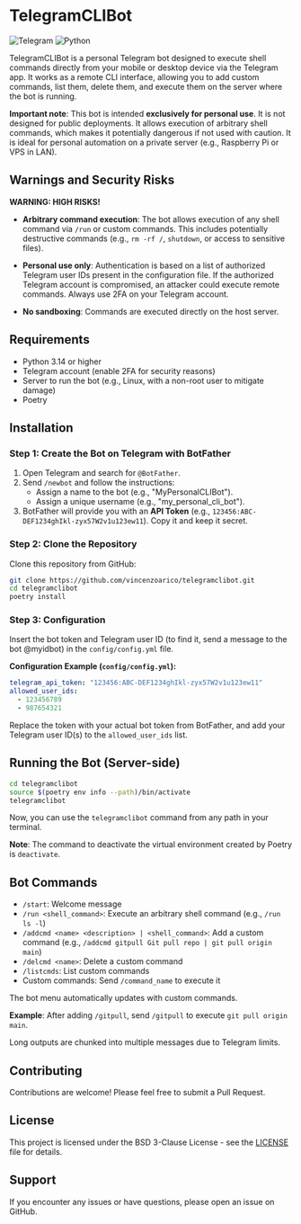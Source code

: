 # TelegramCLIBot

![Telegram](https://img.shields.io/badge/Telegram-2CA5E0?style=for-the-badge&logo=telegram&logoColor=white)
![Python](https://img.shields.io/badge/PYTHON-%20%203.14+-blue?style=for-the-badge)

TelegramCLIBot is a personal Telegram bot designed to execute shell commands directly from your mobile or desktop device via the Telegram app. It works as a remote CLI interface, allowing you to add custom commands, list them, delete them, and execute them on the server where the bot is running.

**Important note**: This bot is intended **exclusively for personal use**. It is not designed for public deployments. It allows execution of arbitrary shell commands, which makes it potentially dangerous if not used with caution. It is ideal for personal automation on a private server (e.g., Raspberry Pi or VPS in LAN).

## Warnings and Security Risks

**WARNING: HIGH RISKS!**

- **Arbitrary command execution**: The bot allows execution of any shell command via `/run` or custom commands. This includes potentially destructive commands (e.g., `rm -rf /`, `shutdown`, or access to sensitive files).
  
- **Personal use only**: Authentication is based on a list of authorized Telegram user IDs present in the configuration file. If the authorized Telegram account is compromised, an attacker could execute remote commands. Always use 2FA on your Telegram account.

- **No sandboxing**: Commands are executed directly on the host server.

## Requirements

- Python 3.14 or higher
- Telegram account (enable 2FA for security reasons)
- Server to run the bot (e.g., Linux, with a non-root user to mitigate damage)
- Poetry

## Installation

### Step 1: Create the Bot on Telegram with BotFather

1. Open Telegram and search for `@BotFather`.
2. Send `/newbot` and follow the instructions:
   - Assign a name to the bot (e.g., "MyPersonalCLIBot").
   - Assign a unique username (e.g., "my_personal_cli_bot").
3. BotFather will provide you with an **API Token** (e.g., `123456:ABC-DEF1234ghIkl-zyx57W2v1u123ew11`). Copy it and keep it secret.

### Step 2: Clone the Repository

Clone this repository from GitHub:

```bash
git clone https://github.com/vincenzoarico/telegramclibot.git
cd telegramclibot
poetry install
```

### Step 3: Configuration

Insert the bot token and Telegram user ID (to find it, send a message to the bot @myidbot) in the `config/config.yml` file.

**Configuration Example (`config/config.yml`):**

```yaml
telegram_api_token: "123456:ABC-DEF1234ghIkl-zyx57W2v1u123ew11"
allowed_user_ids:
  - 123456789
  - 987654321
```

Replace the token with your actual bot token from BotFather, and add your Telegram user ID(s) to the `allowed_user_ids` list.

## Running the Bot (Server-side)

```bash
cd telegramclibot
source $(poetry env info --path)/bin/activate
telegramclibot
```

Now, you can use the `telegramclibot` command from any path in your terminal.

**Note**: The command to deactivate the virtual environment created by Poetry is `deactivate`.

## Bot Commands

- `/start`: Welcome message
- `/run <shell_command>`: Execute an arbitrary shell command (e.g., `/run ls -l`)
- `/addcmd <name> <description> | <shell_command>`: Add a custom command (e.g., `/addcmd gitpull Git pull repo | git pull origin main`)
- `/delcmd <name>`: Delete a custom command
- `/listcmds`: List custom commands
- Custom commands: Send `/command_name` to execute it

The bot menu automatically updates with custom commands.

**Example**: After adding `/gitpull`, send `/gitpull` to execute `git pull origin main`.

Long outputs are chunked into multiple messages due to Telegram limits.

## Contributing

Contributions are welcome! Please feel free to submit a Pull Request.

## License

This project is licensed under the BSD 3-Clause License - see the [LICENSE](LICENSE) file for details.

## Support

If you encounter any issues or have questions, please open an issue on GitHub.

